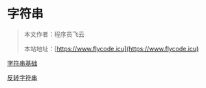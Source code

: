 # 字符串
> 本文作者：程序员飞云
>
> 本站地址：[https://www.flycode.icu](https://www.flycode.icu)


[字符串基础](字符串常规)

[反转字符串](反转字符串.md)
